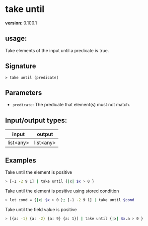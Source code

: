 # take until

**version**: 0.100.1

## **usage**:

Take elements of the input until a predicate is true.

## Signature

`> take until (predicate)`

## Parameters

- `predicate`: The predicate that element(s) must not match.

## Input/output types:

| input       | output      |
| ----------- | ----------- |
| list\<any\> | list\<any\> |

## Examples

Take until the element is positive

```bash
> [-1 -2 9 1] | take until {|x| $x > 0 }
```

Take until the element is positive using stored condition

```bash
> let cond = {|x| $x > 0 }; [-1 -2 9 1] | take until $cond
```

Take until the field value is positive

```bash
> [{a: -1} {a: -2} {a: 9} {a: 1}] | take until {|x| $x.a > 0 }
```
